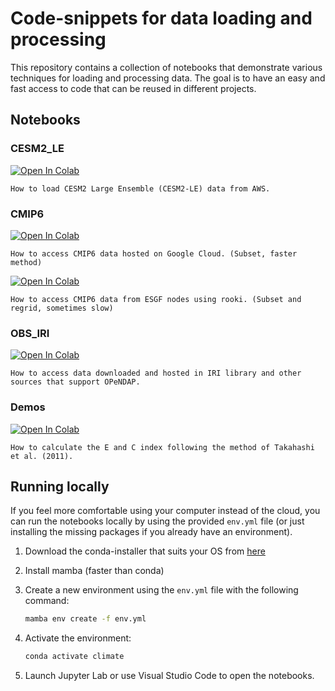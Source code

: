 
# Code-snippets for data loading and processing

This repository contains a collection of notebooks that demonstrate various techniques for loading and processing data. The goal is to have an easy and fast access to code that can be reused in different projects.


## Notebooks

### CESM2_LE

<a target="_blank" href="https://colab.research.google.com/github/ckaramp-research/code-snippets/blob/main/CESM2_LE/ncar_cesm2le.ipynb">
  <img src="https://colab.research.google.com/assets/colab-badge.svg" alt="Open In Colab"/>
</a> 
    
    How to load CESM2 Large Ensemble (CESM2-LE) data from AWS.

### CMIP6

<a target="_blank" href="https://colab.research.google.com/github/ckaramp-research/code-snippets/blob/main/CMIP6/cmip_catalog.ipynb">
  <img src="https://colab.research.google.com/assets/colab-badge.svg" alt="Open In Colab"/>
</a>

    How to access CMIP6 data hosted on Google Cloud. (Subset, faster method)

<a target="_blank" href="https://colab.research.google.com/github/ckaramp-research/code-snippets/blob/main/CMIP6/cmip_esgf.ipynb">
  <img src="https://colab.research.google.com/assets/colab-badge.svg" alt="Open In Colab"/>
</a>

    How to access CMIP6 data from ESGF nodes using rooki. (Subset and regrid, sometimes slow)

### OBS_IRI

<a target="_blank" href="https://colab.research.google.com/github/ckaramp-research/code-snippets/blob/main/OBS_IRI/online_datasets.ipynb">
  <img src="https://colab.research.google.com/assets/colab-badge.svg" alt="Open In Colab"/>
</a>

    How to access data downloaded and hosted in IRI library and other sources that support OPeNDAP.

### Demos

<a target="_blank" href="https://colab.research.google.com/github/ckaramp-research/code-snippets/blob/main/demos/takahashi2011_ECindex.ipynb">
  <img src="https://colab.research.google.com/assets/colab-badge.svg" alt="Open In Colab"/>
</a>

    How to calculate the E and C index following the method of Takahashi et al. (2011).

## Running locally

If you feel more comfortable using your computer instead of the cloud, you can run the notebooks locally by using the provided `env.yml` file (or just installing the missing packages if you already have an environment).

1. Download the conda-installer that suits your OS from [here](https://conda-forge.org/download/)
2. Install mamba (faster than conda)
3. Create a new environment using the `env.yml` file with the following command:

    ```bash
    mamba env create -f env.yml
    ```
4. Activate the environment:

    ```bash
    conda activate climate
    ```
5. Launch Jupyter Lab or use Visual Studio Code to open the notebooks.